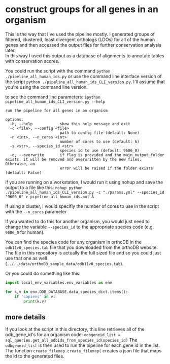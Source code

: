 # construct groups for all genes in an organism

This is the way that I've used the pipeline mostly. I generated groups of filtered, clustered, least divergent orthologs (LDOs) for all of the human genes and then accessed the output files for further conservation analysis later. <br>
In this way I used this output as a database of alignments to annotate tables with conservation scores.

You could run the script with the command `python ./pipeline_all_human_ids.py` or use the command line interface version of the script `python ./pipeline_all_human_ids_CLI_version.py`. I'll assume that you're using the command line version.

to see the command line parameters:
`$python pipeline_all_human_ids_CLI_version.py --help`
```
run the pipeline for all genes in an organism

options:
  -h, --help            show this help message and exit
  -c <file>, --config <file>
                        path to config file (default: None)
  -n <int>, --n_cores <int>
                        number of cores to use (default: 6)
  -s <str>, --species_id <str>
                        species id to use (default: 9606_0)
  -o, --overwrite       if flag is provided and the main_output_folder exists, it will be removed and overwritten by the new files. Otherwise, an
                        error will be raised if the folder exists (default: False)
```

if you are running on a workstation, I would run it using nohup and save the output to a file like this:
`nohup python ./pipeline_all_human_ids_CLI_version.py -c "./params.yml" --species_id "9606_0" > pipeline_all_human_ids.out &`

If using a cluster, I would specifiy the number of cores to use in the script with the `--n_cores` parameter

If you wanted to do this for another organism, you would just need to change the variable `--species_id` to the appropriate species code (e.g. `9606_0` for human).

You can find the species code for any organism in orthoDB in the `odb11v0_species.tab` file that you downloaded from the orthoDB website. The file in this repository is actually the full sized file and so you could just use that one as well (`../../data/orthoDB_sample_data/odb11v0_species.tab`).


Or you could do something like this:
```python
import local_env_variables.env_variables as env

for k,v in env.ODB_DATABASE.data_species_dict.items():
    if 'sapiens' in v:
        print(k,v)
```

## more details

If you look at the script in this directory, this line retrieves all of the odb_gene_id's for an organism code:
`odbgeneid_list = sql_queries.get_all_odbids_from_species_id(species_id)`
The `odbgeneid_list` is then used to run the pipeline for each gene id in the list.<br>
The function `create_filemap.create_filemap(` creates a json file that maps the id to the generated files.



